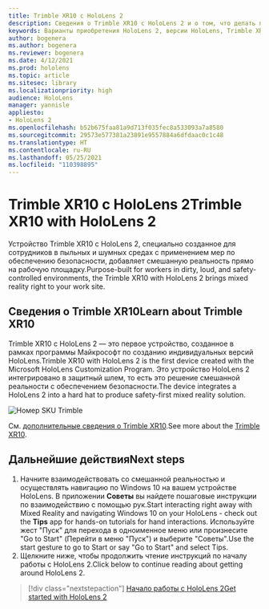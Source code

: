 ```yaml
---
title: Trimble XR10 с HoloLens 2
description: Сведения о Trimble XR10 с HoloLens 2 и о том, что делать после получения устройства.
keywords: Варианты приобретения HoloLens 2, версии HoloLens, Trimble XR10
author: bogenera
ms.author: bogenera
ms.reviewer: bogenera
ms.date: 4/12/2021
ms.prod: hololens
ms.topic: article
ms.sitesec: library
ms.localizationpriority: high
audience: HoloLens
manager: yannisle
appliesto:
- HoloLens 2
ms.openlocfilehash: b52b675faa81a9d713f035fec8a533093a7a8580
ms.sourcegitcommit: 29573e577381a23891e9557884a6dfdaac0c1c48
ms.translationtype: HT
ms.contentlocale: ru-RU
ms.lasthandoff: 05/25/2021
ms.locfileid: "110398895"
---
```

# <a name="trimble-xr10-with-hololens-2"></a><span data-ttu-id="9e2b7-104">Trimble XR10 с HoloLens 2</span><span class="sxs-lookup"><span data-stu-id="9e2b7-104">Trimble XR10 with HoloLens 2</span></span>

<span data-ttu-id="9e2b7-105">Устройство Trimble XR10 с HoloLens 2, специально созданное для сотрудников в пыльных и шумных средах с применением мер по обеспечению безопасности, добавляет смешанную реальность прямо на рабочую площадку.</span><span class="sxs-lookup"><span data-stu-id="9e2b7-105">Purpose-built for workers in dirty, loud, and safety-controlled environments, the Trimble XR10 with HoloLens 2 brings mixed reality right to your work site.</span></span>

## <a name="learn-about-trimble-xr10"></a><span data-ttu-id="9e2b7-106">Сведения о Trimble XR10</span><span class="sxs-lookup"><span data-stu-id="9e2b7-106">Learn about Trimble XR10</span></span>

<span data-ttu-id="9e2b7-107">Trimble XR10 с HoloLens 2 — это первое устройство, созданное в рамках программы Майкрософт по созданию индивидуальных версий HoloLens.</span><span class="sxs-lookup"><span data-stu-id="9e2b7-107">Trimble XR10 with HoloLens 2 is the first device created with the Microsoft HoloLens Customization Program.</span></span> <span data-ttu-id="9e2b7-108">Это устройство HoloLens 2 интегрировано в защитный шлем, то есть это решение смешанной реальности с обеспечением безопасности.</span><span class="sxs-lookup"><span data-stu-id="9e2b7-108">The device integrates a HoloLens 2 into a hard hat to produce safety-first mixed reality solution.</span></span>

![Номер SKU Trimble](./images/trimble-ed.png)

<span data-ttu-id="9e2b7-110">См. [дополнительные сведения о Trimble XR10](https://fieldtech.trimble.com/en/product/trimble-xr10-with-hololens-2).</span><span class="sxs-lookup"><span data-stu-id="9e2b7-110">See more about the [Trimble XR10](https://fieldtech.trimble.com/en/product/trimble-xr10-with-hololens-2).</span></span>

## <a name="next-steps"></a><span data-ttu-id="9e2b7-111">Дальнейшие действия</span><span class="sxs-lookup"><span data-stu-id="9e2b7-111">Next steps</span></span>

1. <span data-ttu-id="9e2b7-112">Начните взаимодействовать со смешанной реальностью и осуществлять навигацию по Windows 10 на вашем устройстве HoloLens. В приложении **Советы** вы найдете пошаговые инструкции по взаимодействию с помощью рук.</span><span class="sxs-lookup"><span data-stu-id="9e2b7-112">Start interacting right away with Mixed Reality and navigating Windows 10 on your HoloLens - check out the **Tips** app for hands-on tutorials for hand interactions.</span></span> <span data-ttu-id="9e2b7-113">Используйте жест "Пуск" для перехода в одноименное меню или произнесите "Go to Start" (Перейти в меню "Пуск") и выберите "Советы".</span><span class="sxs-lookup"><span data-stu-id="9e2b7-113">Use the start gesture to go to Start or say "Go to Start" and select Tips.</span></span>
1. <span data-ttu-id="9e2b7-114">Щелкните ниже, чтобы продолжить чтение инструкций по началу работы с HoloLens 2.</span><span class="sxs-lookup"><span data-stu-id="9e2b7-114">Click below to continue reading about getting around HoloLens 2.</span></span>

> [!div class="nextstepaction"]
> [<span data-ttu-id="9e2b7-115">Начало работы с HoloLens 2</span><span class="sxs-lookup"><span data-stu-id="9e2b7-115">Get started with HoloLens 2</span></span>](hololens2-basic-usage.md)